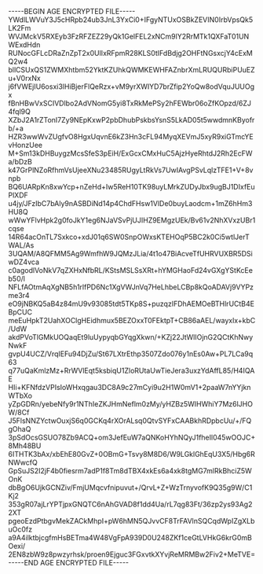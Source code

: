 -----BEGIN AGE ENCRYPTED FILE-----
YWdlLWVuY3J5cHRpb24ub3JnL3YxCi0+IFgyNTUxOSBkZEVIN0IrbVpsQk5LK2Fm
WVJMckV5RXEyb3FzRFZEZ29yQk1GelFEL2xNCm9lY2RrMTk1QXFaT01UNWExdHdn
RUNocGFLcDRaZnZpT2x0UlIxRFpmR28KLS0tIFdBdjg2OHFtNGsxcjY4cExMQ2w4
bllCSUxQS1ZWMXhtbm52YktKZUhkQWMKEWHFAZnbrXmLRUQURbiPUuEZu+V0rxNx
j6fVWEjIU6osxi3lHiBjerFlQeRzx+vM9yrXWIYD7brZfip2YoQw8odVquJUUOgx
fBnHBwVxSCIVDlbo2AdVNomG5yi8TxRkMePSy2hFEWbr06oZfKOpzd/6ZJ4fql9Q
XZbJ2A1rZTonI7Zy9NEpKxwP2pbDhubPskbsYsnS5LkAD05t5wwdmnKByofrb/+a
HZR3wwWvZUgfvO8HgxUqvnE6kZ3Hn3cFL94MyqXEVmJ5xyR9xiGTmcYEvHonzUee
M+Sm13kDHBuygzMcsSfeS3pEiH/ExGcxCMxHuC5AjzHyeRhtdJ2Rh2EcFWa/bDzB
k47GrPlNZoRfhmVsUjeeXNu23485RUgyLtRkVs7UwIAvgPSvLqlzTFE1+V+8vnpb
BQ6UARpKn8xwYcp+nZeHd+Iw5ReH10TK98uyLMrkZUDyJbx9ugBJ1DIxfEuPlXDF
u4jy/JFzIbC7bAly9nASBDiNd14p4ChdFHsw1VlDe0buyLaodcm+1mZ6hHm3HU8Q
wWwYFlvHpk2g0foJkY1eg6NJaVSvPjUJIHZ9EMgzUEk/Bv61v2NhXVxzUBr1cqse
14R64acOnTL7Sxkco+xdJ01q6SW0SnpOWxsKTEHOqP5BC2k0Ci5wtlJerTWAL/As
3UQAM/A8QFMM5Ag9WmfhW9JQMzJLia/4t1o47BiAcveTfUHRVUXBR5DSiwDZ4vca
c0agodlVoNkV7qZXHxNfbRL/KStsMSLSsXRt+hYMGHaoFd24vGXgYStKcEeb50/l
NFLfAOtmAqXgNB5h1rlfPD6Nc1XgVWJnVq7HeLhbeLCBp8kQoADAVj9VYPzme3r4
eO9jNBKQ5aB4z84mU9v93085tdt5TKp8S+puzqzIFDhAEMOeBTHlrUCtB4EBpCUC
meEuHpkT2UahXOClgHEidhmux5BEZOxxT0FEktpT+CB86aAEL/wayxlx+kbC/UdW
akdPVoTlGMkUOQaqEt9luUypyqbGYqgXkwn/+KZj22JtWlIOjnG2QCtKhNwyNwkF
gvpU4UCZ/VrqIEFu94DjZu/St67LXtrEthp3507Zdo076y1nEs0Aw+PL7LCa9q63
q77uQaKmlzMz+RrWVlEqt5ksbiqU1ZloRUtaUwTieJera3uxzYdAffL85/H4IQAE
HIi+KFNfdzVPIsIoWHxqgau3DC8A9c27mCyi9u2H1W0mV1+2paaW7nYYjknWTbXo
yZpGDRn/yebeNfy9r1NThIeZKJHmNeflm0zMy/yHZBz5WIHWhiY7Mz6lJHOW/8Cf
J5FlsNNZYctwOuxjS6q0GCKq4rXOrALsq0QtvSYFxCAABkhRDpbcUu/+/FQgOhaQ
3pSdOcsGSUO78Zb9ACQ+om3JefEuW7aQNKoHYhNQyJ1fheIl045wOOJC+8Mh48BU
6ITHTK3bAx/xbEhE80GvZ+0OBmG+Tsvy8M8D6/W9LGklGhEqU3X5/Hbg6RNWwcfQ
GpSuJS2I2jF4b0fiesrm7adP1f8Tm8dTBX4xkEs6a4xk8tgMG7mlRkBhciZ5WOnK
dbBgO6UjkGCNZiv/FmjUMqcvfnipuvut+/QrvL+Z+WzTrnyvofK9Q35g9W/C1Kj2
353gR07ajLrYPTjpxGNQTC6nAhGVAD8f1dd4Ua/rL7qg83Ft/36zp2ys93Ag22XT
pgeoEzdPtbgvMekZACkMhpI+pW6hMN5QJvvCF8TrFAVlnSQCqdWpIZgXLbuOc0fz
a9A4ilktbjcgfmHsBETma4W48VgFpA939D0U248ZKf1ceGtLVHkG6krG0mBOexi/
2EN8zbW9z8pwzyrhsk/proen9Ejguc3FGxvtkXYvjReMRMBw2Fiv2+MeTVE=
-----END AGE ENCRYPTED FILE-----
